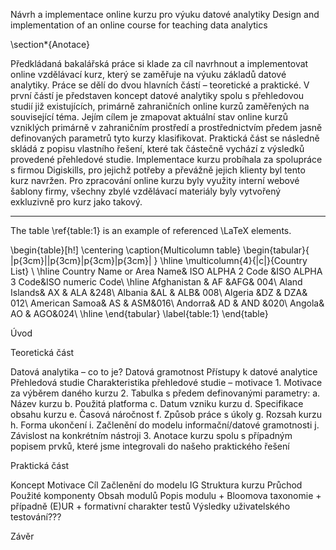 Návrh a implementace online kurzu pro výuku datové analytiky
Design and implementation of an online course for teaching data analytics
 
\section*{Anotace}

Předkládaná bakalářská práce si klade za cíl navrhnout a implementovat online vzdělávací kurz, který se zaměřuje na výuku základů datové analytiky. Práce se dělí do dvou hlavních částí – teoretické a praktické. V první částí je představen koncept datové analytiky spolu s přehledovou studií již existujících, primárně zahraničních online kurzů zaměřených na související téma. Jejím cílem je zmapovat aktuální stav online kurzů vzniklých primárně v zahraničním prostředí a prostřednictvím předem jasně definovaných parametrů tyto kurzy klasifikovat. Praktická část se následně skládá z popisu vlastního řešení, které tak částečně vychází z výsledků provedené přehledové studie. Implementace kurzu probíhala za spolupráce s firmou Digiskills, pro jejichž potřeby a převážně jejich klienty byl tento kurz navržen. Pro zpracování online kurzu byly využity interní webové šablony firmy, všechny zbylé vzdělávací materiály byly vytvořený exkluzivně pro kurz jako takový.

---
The table \ref{table:1} is an example of referenced \LaTeX elements.

\begin{table}[h!]
\centering
\caption{Multicolumn table}
\begin{tabular}{ |p{3cm}||p{3cm}|p{3cm}|p{3cm}|  }
 \hline
 \multicolumn{4}{|c|}{Country List} \\
 \hline
 Country Name	 or Area Name& ISO ALPHA 2 Code	&ISO ALPHA 3 Code&ISO numeric Code\\
 \hline
 Afghanistan	& AF	&AFG&	004\\
 Aland Islands&	AX	& ALA	&248\\
 Albania	&AL	& ALB&	008\\
 Algeria	&DZ	& DZA&	012\\
 American Samoa&	AS	& ASM&016\\
 Andorra&	AD	& AND	&020\\
 Angola&	AO	& AGO&024\\
  \hline
 \end{tabular}
 \label{table:1}
 \end{table}

Úvod

Teoretická část

 Datová analytika – co to je?
	Datová gramotnost
	Přístupy k datové analytice
Přehledová studie
	Charakteristika přehledové studie – motivace
	1.	Motivace za výběrem daného kurzu
	2.	Tabulka s předem definovanými parametry:
		a.	Název kurzu
		b.	Použitá platforma
		c.	Datum vzniku kurzu
		d.	Specifikace obsahu kurzu
		e.	Časová náročnost
		f.	Způsob práce s úkoly
		g.	Rozsah kurzu
		h.	Forma ukončení
		i.	Začlenění do modelu informační/datové gramotnosti 
		j.	Závislost na konkrétním nástroji
	3.	Anotace kurzu spolu s případným popisem prvků, které jsme integrovali do našeho praktického řešení

Praktická část

Koncept
	Motivace
	Cíl
	Začlenění do modelu IG
Struktura kurzu
	Průchod
	Použité komponenty
Obsah modulů
	Popis modulu + Bloomova taxonomie + případně (E)UR + formativní charakter testů
Výsledky uživatelského testování???

Závěr